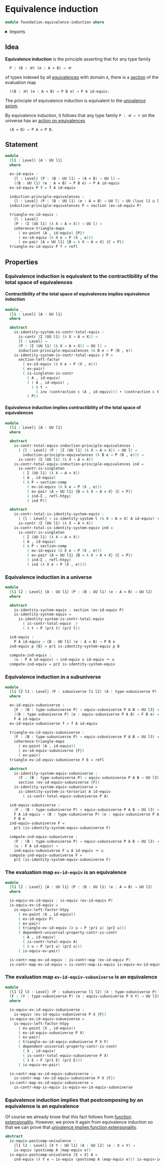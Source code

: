 # Equivalence induction

```agda
module foundation.equivalence-induction where
```

<details><summary>Imports</summary>

```agda
open import foundation.contractible-types
open import foundation.dependent-pair-types
open import foundation.identity-systems
open import foundation.subuniverses
open import foundation.univalence
open import foundation.universal-property-dependent-pair-types
open import foundation.universe-levels

open import foundation-core.commuting-triangles-of-maps
open import foundation-core.contractible-maps
open import foundation-core.equivalences
open import foundation-core.function-types
open import foundation-core.homotopies
open import foundation-core.identity-types
open import foundation-core.sections
open import foundation-core.singleton-induction
```

</details>

## Idea

**Equivalence induction** is the principle asserting that for any type family

```text
  P : (B : 𝒰) (e : A ≃ B) → 𝒰
```

of types indexed by all [equivalences](foundation.equivalences.md) with domain
`A`, there is a [section](foundation.sections.md) of the evaluation map

```text
  ((B : 𝒰) (e : A ≃ B) → P B e) → P A id-equiv.
```

The principle of equivalence induction is equivalent to the
[univalence axiom](foundation.univalence.md).

By equivalence induction, it follows that any type family `P : 𝒰 → 𝒱` on the
universe has an
[action on equivalences](foundation.action-on-equivalences-type-families.md)

```text
  (A ≃ B) → P A ≃ P B.
```

## Statement

```agda
module _
  {l1 : Level} {A : UU l1}
  where

  ev-id-equiv :
    {l : Level} (P : (B : UU l1) → (A ≃ B) → UU l) →
    ((B : UU l1) (e : A ≃ B) → P B e) → P A id-equiv
  ev-id-equiv P f = f A id-equiv

  induction-principle-equivalences :
    {l : Level} (P : (B : UU l1) (e : A ≃ B) → UU l) → UU (lsuc l1 ⊔ l)
  induction-principle-equivalences P = section (ev-id-equiv P)

  triangle-ev-id-equiv :
    {l : Level}
    (P : (Σ (UU l1) (λ X → A ≃ X)) → UU l) →
    coherence-triangle-maps
      ( ev-point (A , id-equiv) {P})
      ( ev-id-equiv (λ X e → P (X , e)))
      ( ev-pair {A = UU l1} {B = λ X → A ≃ X} {C = P})
  triangle-ev-id-equiv P f = refl
```

## Properties

### Equivalence induction is equivalent to the contractibility of the total space of equivalences

#### Contractibility of the total space of equivalences implies equivalence induction

```agda
module _
  {l1 : Level} {A : UU l1}
  where

  abstract
    is-identity-system-is-contr-total-equiv :
      is-contr (Σ (UU l1) (λ X → A ≃ X)) →
      {l : Level} →
      (P : (Σ (UU l1) (λ X → A ≃ X)) → UU l) →
      induction-principle-equivalences (λ B e → P (B , e))
    is-identity-system-is-contr-total-equiv c P =
      section-left-factor
        ( ev-id-equiv (λ X e → P (X , e)))
        ( ev-pair)
        ( is-singleton-is-contr
          ( A , id-equiv)
          ( ( A , id-equiv) ,
            ( λ t →
              ( inv (contraction c (A , id-equiv))) ∙ (contraction c t)))
          ( P))
```

#### Equivalence induction implies contractibility of the total space of equivalences

```agda
module _
  {l1 : Level} {A : UU l1}
  where

  abstract
    is-contr-total-equiv-induction-principle-equivalences :
      ( {l : Level} (P : (Σ (UU l1) (λ X → A ≃ X)) → UU l) →
        induction-principle-equivalences (λ B e → P (B , e))) →
      is-contr (Σ (UU l1) (λ X → A ≃ X))
    is-contr-total-equiv-induction-principle-equivalences ind =
      is-contr-is-singleton
        ( Σ (UU l1) (λ X → A ≃ X))
        ( A , id-equiv)
        ( λ P → section-comp
          ( ev-id-equiv (λ X e → P (X , e)))
          ( ev-pair {A = UU l1} {B = λ X → A ≃ X} {C = P})
          ( ind-Σ , refl-htpy)
          ( ind P))

  abstract
    is-contr-total-is-identity-system-equiv :
      ( {l : Level} → is-identity-system l (λ X → A ≃ X) A id-equiv) →
      is-contr (Σ (UU l1) (λ X → A ≃ X))
    is-contr-total-is-identity-system-equiv ind =
      is-contr-is-singleton
        ( Σ (UU l1) (λ X → A ≃ X))
        ( A , id-equiv)
        ( λ P → section-comp
          ( ev-id-equiv (λ X e → P (X , e)))
          ( ev-pair {A = UU l1} {B = λ X → A ≃ X} {C = P})
          ( ind-Σ , refl-htpy)
          ( ind (λ X e → P (X , e))))
```

### Equivalence induction in a universe

```agda
module _
  {l1 l2 : Level} {A : UU l1} (P : (B : UU l1) (e : A ≃ B) → UU l2)
  where

  abstract
    is-identity-system-equiv : section (ev-id-equiv P)
    is-identity-system-equiv =
      is-identity-system-is-contr-total-equiv
        ( is-contr-total-equiv _)
        ( λ t → P (pr1 t) (pr2 t))

  ind-equiv :
    P A id-equiv → {B : UU l1} (e : A ≃ B) → P B e
  ind-equiv p {B} = pr1 is-identity-system-equiv p B

  compute-ind-equiv :
    (u : P A id-equiv) → ind-equiv u id-equiv ＝ u
  compute-ind-equiv = pr2 is-identity-system-equiv
```

### Equivalence induction in a subuniverse

```agda
module _
  {l1 l2 l3 : Level} (P : subuniverse l1 l2) (A : type-subuniverse P)
  where

  ev-id-equiv-subuniverse :
    {F : (B : type-subuniverse P) → equiv-subuniverse P A B → UU l3} →
    ((B : type-subuniverse P) (e : equiv-subuniverse P A B) → F B e) →
    F A id-equiv
  ev-id-equiv-subuniverse f = f A id-equiv

  triangle-ev-id-equiv-subuniverse :
    (F : (B : type-subuniverse P) → equiv-subuniverse P A B → UU l3) →
    coherence-triangle-maps
      ( ev-point (A , id-equiv))
      ( ev-id-equiv-subuniverse {F})
      ( ev-pair)
  triangle-ev-id-equiv-subuniverse F E = refl

  abstract
    is-identity-system-equiv-subuniverse :
      (F : (B : type-subuniverse P) → equiv-subuniverse P A B → UU l3) →
      section (ev-id-equiv-subuniverse {F})
    is-identity-system-equiv-subuniverse =
      is-identity-system-is-torsorial A id-equiv
        ( is-contr-total-equiv-subuniverse P A)

  ind-equiv-subuniverse :
    (F : (B : type-subuniverse P) → equiv-subuniverse P A B → UU l3) →
    F A id-equiv → (B : type-subuniverse P) (e : equiv-subuniverse P A B) →
    F B e
  ind-equiv-subuniverse F =
    pr1 (is-identity-system-equiv-subuniverse F)

  compute-ind-equiv-subuniverse :
    (F : (B : type-subuniverse P) → equiv-subuniverse P A B → UU l3) →
    (u : F A id-equiv) →
    ind-equiv-subuniverse F u A id-equiv ＝ u
  compute-ind-equiv-subuniverse F =
    pr2 (is-identity-system-equiv-subuniverse F)
```

### The evaluation map `ev-id-equiv` is an equivalence

```agda
module _
  {l1 l2 : Level} {A : UU l1} (P : (B : UU l1) (e : A ≃ B) → UU l2)
  where

  is-equiv-ev-id-equiv : is-equiv (ev-id-equiv P)
  is-equiv-ev-id-equiv =
    is-equiv-left-factor-htpy
      ( ev-point (A , id-equiv))
      ( ev-id-equiv P)
      ( ev-pair)
      ( triangle-ev-id-equiv (λ u → P (pr1 u) (pr2 u)))
      ( dependent-universal-property-contr-is-contr
        ( A , id-equiv)
        ( is-contr-total-equiv A)
        ( λ u → P (pr1 u) (pr2 u)))
      ( is-equiv-ev-pair)

  is-contr-map-ev-id-equiv : is-contr-map (ev-id-equiv P)
  is-contr-map-ev-id-equiv = is-contr-map-is-equiv is-equiv-ev-id-equiv
```

### The evaluation map `ev-id-equiv-subuniverse` is an equivalence

```agda
module _
  {l1 l2 l3 : Level} (P : subuniverse l1 l2) (X : type-subuniverse P)
  (F : (Y : type-subuniverse P) (e : equiv-subuniverse P X Y) → UU l3)
  where

  is-equiv-ev-id-equiv-subuniverse :
    is-equiv (ev-id-equiv-subuniverse P X {F})
  is-equiv-ev-id-equiv-subuniverse =
    is-equiv-left-factor-htpy
      ( ev-point (X , id-equiv))
      ( ev-id-equiv-subuniverse P X)
      ( ev-pair)
      ( triangle-ev-id-equiv-subuniverse P X F)
      ( dependent-universal-property-contr-is-contr
        ( X , id-equiv)
        ( is-contr-total-equiv-subuniverse P X)
        ( λ E → F (pr1 E) (pr2 E)))
      ( is-equiv-ev-pair)

  is-contr-map-ev-id-equiv-subuniverse :
    is-contr-map (ev-id-equiv-subuniverse P X {F})
  is-contr-map-ev-id-equiv-subuniverse =
    is-contr-map-is-equiv is-equiv-ev-id-equiv-subuniverse
```

### Equivalence induction implies that postcomposing by an equivalence is an equivalence

Of course we already know that this fact follows from
[function extensionality](foundation.function-extensionality.md). However, we
prove it again from equivalence induction so that we can prove that
[univalence implies function extensionality](foundation.univalence-implies-function-extensionality.md).

```agda
abstract
  is-equiv-postcomp-univalence :
    {l1 l2 : Level} {X Y : UU l1} (A : UU l2) (e : X ≃ Y) →
    is-equiv (postcomp A (map-equiv e))
  is-equiv-postcomp-univalence {X = X} A =
    ind-equiv (λ Y e → is-equiv (postcomp A (map-equiv e))) is-equiv-id
```
